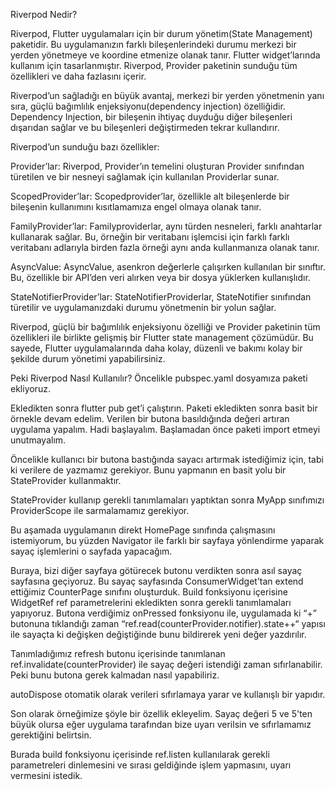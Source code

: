 Riverpod Nedir?

Riverpod, Flutter uygulamaları için bir durum yönetim(State Management) paketidir. Bu uygulamanızın farklı bileşenlerindeki durumu merkezi bir yerden yönetmeye ve koordine etmenize olanak tanır. Flutter widget’larında kullanım için tasarlanmıştır. Riverpod, Provider paketinin sunduğu tüm özellikleri ve daha fazlasını içerir.

Riverpod’un sağladığı en büyük avantaj, merkezi bir yerden yönetmenin yanı sıra, güçlü bağımlılık enjeksiyonu(dependency injection) özelliğidir. Dependency Injection, bir bileşenin ihtiyaç duyduğu diğer bileşenleri dışarıdan sağlar ve bu bileşenleri değiştirmeden tekrar kullandırır.

Riverpod’un sunduğu bazı özellikler:

Provider’lar: Riverpod, Provider’ın temelini oluşturan Provider sınıfından türetilen ve bir nesneyi sağlamak için kullanılan Providerlar sunar.

ScopedProvider’lar: Scopedprovider’lar, özellikle alt bileşenlerde bir bileşenin kullanımını kısıtlamamıza engel olmaya olanak tanır.

FamilyProvider’lar: Familyproviderlar, aynı türden nesneleri, farklı anahtarlar kullanarak sağlar. Bu, örneğin bir veritabanı işlemcisi için farklı farklı veritabanı adlarıyla birden fazla örneği aynı anda kullanmanıza olanak tanır.

AsyncValue: AsyncValue, asenkron değerlerle çalışırken kullanılan bir sınıftır. Bu, özellikle bir API’den veri alırken veya bir dosya yüklerken kullanışlıdır.

StateNotifierProvider’lar: StateNotifierProviderlar, StateNotifier sınıfından türetilir ve uygulamanızdaki durumu yönetmenin bir yolun sağlar.

Riverpod, güçlü bir bağımlılık enjeksiyonu özelliği ve Provider paketinin tüm özellikleri ile birlikte gelişmiş bir Flutter state management çözümüdür. Bu sayede, Flutter uygulamalarında daha kolay, düzenli ve bakımı kolay bir şekilde durum yönetimi yapabilirsiniz.

Peki Riverpod Nasıl Kullanılır?
Öncelikle pubspec.yaml dosyamıza paketi ekliyoruz.


Ekledikten sonra flutter pub get’i çalıştırın. Paketi ekledikten sonra basit bir örnekle devam edelim. Verilen bir butona basıldığında değeri artıran uygulama yapalım. Hadi başlayalım. Başlamadan önce paketi import etmeyi unutmayalım.


Öncelikle kullanıcı bir butona bastığında sayacı artırmak istediğimiz için, tabi ki verilere de yazmamız gerekiyor. Bunu yapmanın en basit yolu bir StateProvider kullanmaktır.


StateProvider kullanıp gerekli tanımlamaları yaptıktan sonra MyApp sınıfımızı ProviderScope ile sarmalamamız gerekiyor.


Bu aşamada uygulamanın direkt HomePage sınıfında çalışmasını istemiyorum, bu yüzden Navigator ile farklı bir sayfaya yönlendirme yaparak sayaç işlemlerini o sayfada yapacağım.


Buraya, bizi diğer sayfaya götürecek butonu verdikten sonra asıl sayaç sayfasına geçiyoruz. Bu sayaç sayfasında ConsumerWidget’tan extend ettiğimiz CounterPage sınıfını oluşturduk. Build fonksiyonu içerisine WidgetRef ref parametrelerini ekledikten sonra gerekli tanımlamaları yapıyoruz. Butona verdiğimiz onPressed fonksiyonu ile, uygulamada ki “+” butonuna tıklandığı zaman “ref.read(counterProvider.notifier).state++“ yapısı ile sayaçta ki değişken değiştiğinde bunu bildirerek yeni değer yazdırılır.


Tanımladığımız refresh butonu içerisinde tanımlanan ref.invalidate(counterProvider) ile sayaç değeri istendiği zaman sıfırlanabilir. Peki bunu butona gerek kalmadan nasıl yapabiliriz.


autoDispose otomatik olarak verileri sıfırlamaya yarar ve kullanışlı bir yapıdır.

Son olarak örneğimize şöyle bir özellik ekleyelim. Sayaç değeri 5 ve 5'ten büyük olursa eğer uygulama tarafından bize uyarı verilsin ve sıfırlamamız gerektiğini belirtsin.


Burada build fonksiyonu içerisinde ref.listen kullanılarak gerekli parametreleri dinlemesini ve sırası geldiğinde işlem yapmasını, uyarı vermesini istedik.


